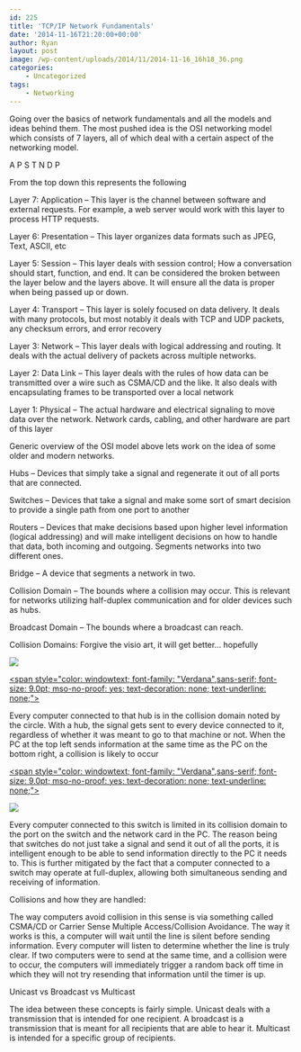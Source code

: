 ```yaml
---
id: 225
title: 'TCP/IP Network Fundamentals'
date: '2014-11-16T21:20:00+00:00'
author: Ryan
layout: post
image: /wp-content/uploads/2014/11/2014-11-16_16h18_36.png
categories:
    - Uncategorized
tags:
    - Networking
---
```


Going over the basics of network fundamentals and all the models and ideas behind them. The most pushed idea is the OSI networking model which consists of 7 layers, all of which deal with a certain aspect of the networking model.

A P S T N D P

From the top down this represents the following

Layer 7: Application – This layer is the channel between software and external requests. For example, a web server would work with this layer to process HTTP requests.

Layer 6: Presentation – This layer organizes data formats such as JPEG, Text, ASCII, etc

Layer 5: Session – This layer deals with session control; How a conversation should start, function, and end. It can be considered the broken between the layer below and the layers above. It will ensure all the data is proper when being passed up or down.

Layer 4: Transport – This layer is solely focused on data delivery. It deals with many protocols, but most notably it deals with TCP and UDP packets, any checksum errors, and error recovery

Layer 3: Network – This layer deals with logical addressing and routing. It deals with the actual delivery of packets across multiple networks.

Layer 2: Data Link – This layer deals with the rules of how data can be transmitted over a wire such as CSMA/CD and the like. It also deals with encapsulating frames to be transported over a local network

Layer 1: Physical – The actual hardware and electrical signaling to move data over the network. Network cards, cabling, and other hardware are part of this layer

Generic overview of the OSI model above lets work on the idea of some older and modern networks.

Hubs – Devices that simply take a signal and regenerate it out of all ports that are connected.

Switches – Devices that take a signal and make some sort of smart decision to provide a single path from one port to another

Routers – Devices that make decisions based upon higher level information (logical addressing) and will make intelligent decisions on how to handle that data, both incoming and outgoing. Segments networks into two different ones.

Bridge – A device that segments a network in two.

Collision Domain – The bounds where a collision may occur. This is relevant for networks utilizing half-duplex communication and for older devices such as hubs.

Broadcast Domain – The bounds where a broadcast can reach.

Collision Domains: Forgive the visio art, it will get better… hopefully

[![](https://rnemeth90.github.io/wp-content/uploads/2014/11/2014-11-16_16h18_36.png)](https://rnemeth90.github.io/wp-content/uploads/2014/11/2014-11-16_16h18_36.png)

[<span style="color: windowtext; font-family: "Verdana",sans-serif; font-size: 9.0pt; mso-no-proof: yes; text-decoration: none; text-underline: none;">](http://xenodez.pleasedonthack.us/?attachment_id=49)

Every computer connected to that hub is in the collision domain noted by the circle. With a hub, the signal gets sent to every device connected to it, regardless of whether it was meant to go to that machine or not. When the PC at the top left sends information at the same time as the PC on the bottom right, a collision is likely to occur

[<span style="color: windowtext; font-family: "Verdana",sans-serif; font-size: 9.0pt; mso-no-proof: yes; text-decoration: none; text-underline: none;">](http://xenodez.pleasedonthack.us/?attachment_id=52)

[![](https://rnemeth90.github.io/wp-content/uploads/2014/11/2014-11-16_16h18_45.png)](https://rnemeth90.github.io/wp-content/uploads/2014/11/2014-11-16_16h18_45.png)

Every computer connected to this switch is limited in its collision domain to the port on the switch and the network card in the PC. The reason being that switches do not just take a signal and send it out of all the ports, it is intelligent enough to be able to send information directly to the PC it needs to. This is further mitigated by the fact that a computer connected to a switch may operate at full-duplex, allowing both simultaneous sending and receiving of information.

Collisions and how they are handled:

The way computers avoid collision in this sense is via something called CSMA/CD or Carrier Sense Multiple Access/Collision Avoidance. The way it works is this, a computer will wait until the line is silent before sending information. Every computer will listen to determine whether the line is truly clear. If two computers were to send at the same time, and a collision were to occur, the computers will immediately trigger a random back off time in which they will not try resending that information until the timer is up.

Unicast vs Broadcast vs Multicast

The idea between these concepts is fairly simple. Unicast deals with a transmission that is intended for one recipient. A broadcast is a transmission that is meant for all recipients that are able to hear it. Multicast is intended for a specific group of recipients.